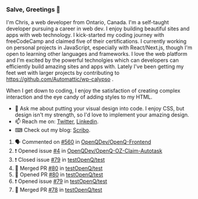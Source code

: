 ### Salve, Greetings 👋

I'm Chris, a web developer from Ontario, Canada. I'm a self-taught developer pursuing a career in web dev. I enjoy building beautiful sites and apps with web technology.
I kick-started my coding journey with freeCodeCamp and claimed five of their certifications.  I currently working on personal projects in JavaScript, especially with React/Next.js, though I'm open to learning other languages and frameworks. I love the web platform and I'm excited by the powerful technolgies which can developers can efficiently build amazing sites and apps with. Lately I've been getting my feet wet with larger projects by contributing to https://github.com/Automattic/wp-calypso .

When I get down to coding, I enjoy the satisfaction of creating complex interaction and the eye candy of adding styles to my HTML. 

- 💬 Ask me about putting your visual design into code. I enjoy CSS, but design isn't my strength, so I'd love to implement your amazing design.
- 📫 Reach me on: [Twitter](https://twitter.com/Christo28120856), [Linkedin](https://www.linkedin.com/in/christopher-stevers-07b9a5204/).
- ⌨ Check out my blog: [Scribo](https://christopherstevers.cf).
<!--
**Christopher-Stevers/Christopher-Stevers** is a ✨ _special_ ✨ repository because its `README.md` (this file) appears on your GitHub profile.

Here are some ideas to get you started:

- 🔭 I’m currently working on ...
- 🌱 I’m currently learning ...
- 👯 I’m looking to collaborate on ...
- 🤔 I’m looking for help with ...
- 😄 Pronouns: ...
- ⚡ Fun fact: ...
-->

<!--START_SECTION:activity-->
1. 🗣 Commented on [#560](https://github.com/OpenQDev/OpenQ-Frontend/issues/560) in [OpenQDev/OpenQ-Frontend](https://github.com/OpenQDev/OpenQ-Frontend)
2. ❗️ Opened issue [#4](https://github.com/OpenQDev/OpenQ-OZ-Claim-Autotask/issues/4) in [OpenQDev/OpenQ-OZ-Claim-Autotask](https://github.com/OpenQDev/OpenQ-OZ-Claim-Autotask)
3. ❗️ Closed issue [#79](https://github.com/testOpenQ/test/issues/79) in [testOpenQ/test](https://github.com/testOpenQ/test)
4. 🎉 Merged PR [#80](https://github.com/testOpenQ/test/pull/80) in [testOpenQ/test](https://github.com/testOpenQ/test)
5. 💪 Opened PR [#80](https://github.com/testOpenQ/test/pull/80) in [testOpenQ/test](https://github.com/testOpenQ/test)
6. ❗️ Opened issue [#79](https://github.com/testOpenQ/test/issues/79) in [testOpenQ/test](https://github.com/testOpenQ/test)
7. 🎉 Merged PR [#78](https://github.com/testOpenQ/test/pull/78) in [testOpenQ/test](https://github.com/testOpenQ/test)
<!--END_SECTION:activity-->
